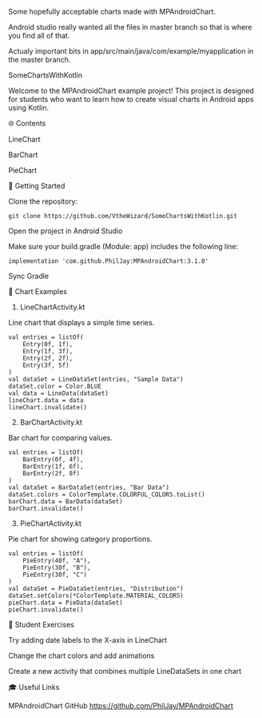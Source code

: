 Some hopefully acceptable charts made with MPAndroidChart.

Android studio really wanted all the files in master branch so that is where you find all of that.

Actualy important bits in app/src/main/java/com/example/myapplication in the master branch.


SomeChartsWithKotlin

Welcome to the MPAndroidChart example project!
This project is designed for students who want to learn how to create visual charts in Android apps using Kotlin.

🌐 Contents

LineChart

BarChart

PieChart

🚀 Getting Started

Clone the repository:

```git clone https://github.com/VtheWizard/SomeChartsWithKotlin.git```

Open the project in Android Studio

Make sure your build.gradle (Module: app) includes the following line:

```implementation 'com.github.PhilJay:MPAndroidChart:3.1.0'```

Sync Gradle

🎨 Chart Examples

1. LineChartActivity.kt

Line chart that displays a simple time series.
```
val entries = listOf(
    Entry(0f, 1f),
    Entry(1f, 3f),
    Entry(2f, 2f),
    Entry(3f, 5f)
)
val dataSet = LineDataSet(entries, "Sample Data")
dataSet.color = Color.BLUE
val data = LineData(dataSet)
lineChart.data = data
lineChart.invalidate()
```
2. BarChartActivity.kt

Bar chart for comparing values.
```
val entries = listOf(
    BarEntry(0f, 4f),
    BarEntry(1f, 6f),
    BarEntry(2f, 8f)
)
val dataSet = BarDataSet(entries, "Bar Data")
dataSet.colors = ColorTemplate.COLORFUL_COLORS.toList()
barChart.data = BarData(dataSet)
barChart.invalidate()
```
3. PieChartActivity.kt

Pie chart for showing category proportions.
```
val entries = listOf(
    PieEntry(40f, "A"),
    PieEntry(30f, "B"),
    PieEntry(30f, "C")
)
val dataSet = PieDataSet(entries, "Distribution")
dataSet.setColors(*ColorTemplate.MATERIAL_COLORS)
pieChart.data = PieData(dataSet)
pieChart.invalidate()
```
📝 Student Exercises

Try adding date labels to the X-axis in LineChart

Change the chart colors and add animations

Create a new activity that combines multiple LineDataSets in one chart

🎓 Useful Links

MPAndroidChart GitHub https://github.com/PhilJay/MPAndroidChart
